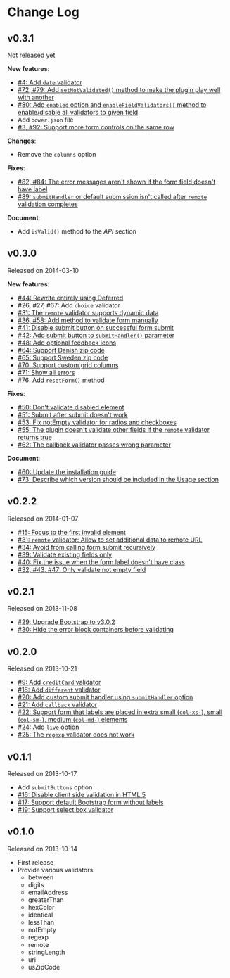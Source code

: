 # Change Log

## v0.3.1

Not released yet

__New features__:

* [#4: Add ```date``` validator](https://github.com/nghuuphuoc/bootstrapvalidator/issues/4)
* [#72, #79: Add ```setNotValidated()``` method to make the plugin play well with another](https://github.com/nghuuphuoc/bootstrapvalidator/issues/72)
* [#80: Add ```enabled``` option and  ```enableFieldValidators()``` method to enable/disable all validators to given field](https://github.com/nghuuphuoc/bootstrapvalidator/issues/80)
* Add ```bower.json``` file
* [#3, #92: Support more form controls on the same row](https://github.com/nghuuphuoc/bootstrapvalidator/issues/92)

__Changes__:

* Remove the ```columns``` option

__Fixes__:

* [#82, #84: The error messages aren't shown if the form field doesn't have label](https://github.com/nghuuphuoc/bootstrapvalidator/issues/82)
* [#89: ```submitHandler``` or default submission isn't called after ```remote``` validation completes](https://github.com/nghuuphuoc/bootstrapvalidator/issues/89)

__Document__:

* Add ```isValid()``` method to the _API_ section

## v0.3.0

Released on 2014-03-10

__New features__:

* [#44: Rewrite entirely using Deferred](https://github.com/nghuuphuoc/bootstrapvalidator/issues/44)
* #26, #27, #67: Add ```choice``` validator
* [#31: The ```remote``` validator supports dynamic data](https://github.com/nghuuphuoc/bootstrapvalidator/issues/31)
* [#36, #58: Add method to validate form manually](https://github.com/nghuuphuoc/bootstrapvalidator/issues/58)
* [#41: Disable submit button on successful form submit](https://github.com/nghuuphuoc/bootstrapvalidator/issues/41)
* [#42: Add submit button to ```submitHandler()``` parameter](https://github.com/nghuuphuoc/bootstrapvalidator/issues/42)
* [#48: Add optional feedback icons](https://github.com/nghuuphuoc/bootstrapvalidator/issues/48)
* [#64: Support Danish zip code](https://github.com/nghuuphuoc/bootstrapvalidator/issues/64)
* [#65: Support Sweden zip code](https://github.com/nghuuphuoc/bootstrapvalidator/issues/64)
* [#70: Support custom grid columns](https://github.com/nghuuphuoc/bootstrapvalidator/issues/70)
* [#71: Show all errors](https://github.com/nghuuphuoc/bootstrapvalidator/issues/71)
* [#76: Add ```resetForm()``` method](https://github.com/nghuuphuoc/bootstrapvalidator/issues/76)

__Fixes__:

* [#50: Don't validate disabled element](https://github.com/nghuuphuoc/bootstrapvalidator/issues/50)
* [#51: Submit after submit doesn't work](https://github.com/nghuuphuoc/bootstrapvalidator/issues/51)
* [#53: Fix notEmpty validator for radios and checkboxes](https://github.com/nghuuphuoc/bootstrapvalidator/issues/53)
* [#55: The plugin doesn't validate other fields if the ```remote``` validator returns true](https://github.com/nghuuphuoc/bootstrapvalidator/issues/55)
* [#62: The callback validator passes wrong parameter](https://github.com/nghuuphuoc/bootstrapvalidator/issues/62)

__Document__:

* [#60: Update the installation guide](https://github.com/nghuuphuoc/bootstrapvalidator/pull/60)
* [#73: Describe which version should be included in the Usage section](https://github.com/nghuuphuoc/bootstrapvalidator/issues/73)

## v0.2.2

Released on 2014-01-07

* [#15: Focus to the first invalid element](https://github.com/nghuuphuoc/bootstrapvalidator/issues/15)
* [#31: ```remote``` validator: Allow to set additional data to remote URL](https://github.com/nghuuphuoc/bootstrapvalidator/issues/31)
* [#34: Avoid from calling form submit recursively](https://github.com/nghuuphuoc/bootstrapvalidator/issues/34)
* [#39: Validate existing fields only](https://github.com/nghuuphuoc/bootstrapvalidator/issues/39)
* [#40: Fix the issue when the form label doesn't have class](https://github.com/nghuuphuoc/bootstrapvalidator/issues/40)
* [#32, #43, #47: Only validate not empty field](https://github.com/nghuuphuoc/bootstrapvalidator/issues/43)

## v0.2.1

Released on 2013-11-08

* [#29: Upgrade Bootstrap to v3.0.2](https://github.com/nghuuphuoc/bootstrapvalidator/issues/29)
* [#30: Hide the error block containers before validating](https://github.com/nghuuphuoc/bootstrapvalidator/issues/30)

## v0.2.0

Released on 2013-10-21

* [#9: Add ```creditCard``` validator](https://github.com/nghuuphuoc/bootstrapvalidator/issues/9)
* [#18: Add ```different``` validator](https://github.com/nghuuphuoc/bootstrapvalidator/issues/18)
* [#20: Add custom submit handler using ```submitHandler``` option](https://github.com/nghuuphuoc/bootstrapvalidator/issues/20)
* [#21: Add ```callback``` validator](https://github.com/nghuuphuoc/bootstrapvalidator/issues/21)
* [#22: Support form that labels are placed in extra small (```col-xs-```), small (```col-sm-```), medium (```col-md-```) elements](https://github.com/nghuuphuoc/bootstrapvalidator/issues/22)
* [#24: Add ```live``` option](https://github.com/nghuuphuoc/bootstrapvalidator/issues/24)
* [#25: The ```regexp``` validator does not work](https://github.com/nghuuphuoc/bootstrapvalidator/issues/25)

## v0.1.1

Released on 2013-10-17

* Add ```submitButtons``` option
* [#16: Disable client side validation in HTML 5](https://github.com/nghuuphuoc/bootstrapvalidator/issues/16)
* [#17: Support default Bootstrap form without labels](https://github.com/nghuuphuoc/bootstrapvalidator/issues/17)
* [#19: Support select box validator](https://github.com/nghuuphuoc/bootstrapvalidator/issues/19)

## v0.1.0

Released on 2013-10-14

* First release
* Provide various validators
    - between
    - digits
    - emailAddress
    - greaterThan
    - hexColor
    - identical
    - lessThan
    - notEmpty
    - regexp
    - remote
    - stringLength
    - uri
    - usZipCode